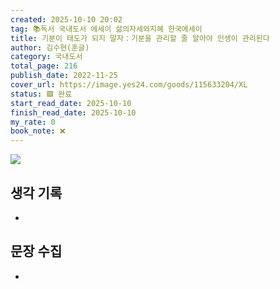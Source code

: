 ```yaml
---
created: 2025-10-10 20:02
tag: 📚독서 국내도서 에세이 삶의자세와지혜 한국에세이
title: 기분이 태도가 되지 말자：기분을 관리할 줄 알아야 인생이 관리된다
author: 김수현(훈글)
category: 국내도서
total_page: 216
publish_date: 2022-11-25
cover_url: https://image.yes24.com/goods/115633204/XL
status: 🟩 완료
start_read_date: 2025-10-10
finish_read_date: 2025-10-10
my_rate: 0
book_note: ❌
---
```

![](https://image.yes24.com/goods/115633204/XL)
## 생각 기록
- 

## 문장 수집
- 